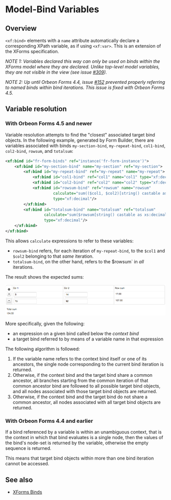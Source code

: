 # Model-Bind Variables

<!-- toc -->

## Overview

`<xf:bind>` elements with a `name` attribute automatically declare a corresponding XPath variable, as if using `<xf:var>`. This is an extension of the XForms specification.

*NOTE 1: Variables declared this way can only be used on binds within the XForms model where they are declared. Unlike top-level model variables, they are not visible in the view (see issue [#309](https://github.com/orbeon/orbeon-forms/issues/309)).*

*NOTE 2: Up until Orbeon Forms 4.4, issue [#152](https://github.com/orbeon/orbeon-forms/issues/152) prevented properly referring to named binds within bind iterations. This issue is fixed with Orbeon Forms 4.5.*

## Variable resolution

### With Orbeon Forms 4.5 and newer

Variable resolution attempts to find the "closest" associated target bind objects. In the following example, generated by Form Builder, there are variables associated with binds `my-section-bind`, `my-repeat-bind`, `col1-bind`, `col2-bind`, `rowsum`, and `totalsum`:

```xml
<xf:bind id="fr-form-binds" ref="instance('fr-form-instance')">
    <xf:bind id="my-section-bind" name="my-section" ref="my-section">
        <xf:bind id="my-repeat-bind" ref="my-repeat" name="my-repeat">
            <xf:bind id="col1-bind" ref="col1" name="col1" type="xf:decimal"/>
            <xf:bind id="col2-bind" ref="col2" name="col2" type="xf:decimal"/>
            <xf:bind id="rowsum-bind" ref="rowsum" name="rowsum"
                     calculate="sum(($col1, $col2)[string() castable as xs:decimal], 0.0)"
                     type="xf:decimal"/>
        </xf:bind>
        <xf:bind id="totalsum-bind" name="totalsum" ref="totalsum"
                 calculate="sum($rowsum[string() castable as xs:decimal], 0.0)"
                 type="xf:decimal"/>
    </xf:bind>
</xf:bind>
```

This allows `calculate` expressions to refer to these variables:

- `rowsum-bind` refers, for each iteration of `my-repeat-bind`, to the `$col1` and `$col2` belonging to that *same* iteration.
- `totalsum-bind`, on the other hand, refers to the $rowsum` in *all* iterations.

The result shows the expected sums:

![XForms Sums](images/xforms-sums.png)

More specifically, given the following:

- an expression on a given bind called below the *context bind*
- a target bind referred to by means of a variable name in that expression

The following algorithm is followed:

1. If the variable name refers to the context bind itself or one of its ancestors, the single node corresponding to the current bind iteration is returned.
2. Otherwise, if the context bind and the target bind share a common ancestor, all branches starting from the common iteration of that common ancestor bind are followed to all possible target bind objects, and all nodes associated with those target bind objects are returned.
3. Otherwise, if the context bind and the target bind do not share a common ancestor, all nodes associated with all target bind objects are returned.

### With Orbeon Forms 4.4 and earlier

If a bind referenced by a variable is within an unambiguous context, that is the context in which that bind evaluates is a single node, then the values of the bind's node-set is returned by the variable, otherwise the empty sequence is returned.

This means that target bind objects within more than one bind iteration cannot be accessed.

## See also

- [XForms Binds](binds.md)
